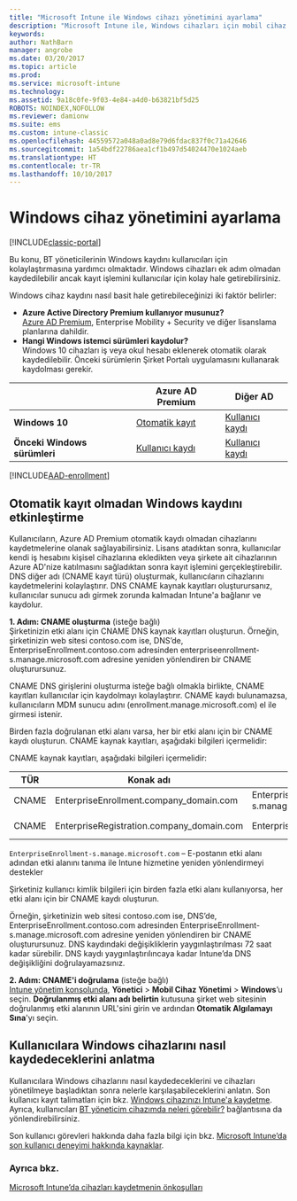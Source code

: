 ```yaml
---
title: "Microsoft Intune ile Windows cihazı yönetimini ayarlama"
description: "Microsoft Intune ile, Windows cihazları için mobil cihaz yönetimini (MDM) etkinleştirin."
keywords: 
author: NathBarn
manager: angrobe
ms.date: 03/20/2017
ms.topic: article
ms.prod: 
ms.service: microsoft-intune
ms.technology: 
ms.assetid: 9a18c0fe-9f03-4e84-a4d0-b63821bf5d25
ROBOTS: NOINDEX,NOFOLLOW
ms.reviewer: damionw
ms.suite: ems
ms.custom: intune-classic
ms.openlocfilehash: 44559572a048a0ad8e79d6fdac837f0c71a42646
ms.sourcegitcommit: 1a54bdf22786aea1cf1b497d54024470e1024aeb
ms.translationtype: HT
ms.contentlocale: tr-TR
ms.lasthandoff: 10/10/2017
---
```

# <a name="set-up-windows-device-management"></a>Windows cihaz yönetimini ayarlama

[!INCLUDE[classic-portal](../includes/classic-portal.md)]

Bu konu, BT yöneticilerinin Windows kaydını kullanıcıları için kolaylaştırmasına yardımcı olmaktadır.  Windows cihazları ek adım olmadan kaydedilebilir ancak kayıt işlemini kullanıcılar için kolay hale getirebilirsiniz.

Windows cihaz kaydını nasıl basit hale getirebileceğinizi iki faktör belirler:
- **Azure Active Directory Premium kullanıyor musunuz?** <br>[Azure AD Premium](https://docs.microsoft.com/azure/active-directory/active-directory-get-started-premium), Enterprise Mobility + Security ve diğer lisanslama planlarına dahildir.
- **Hangi Windows istemci sürümleri kaydolur?** <br>Windows 10 cihazları iş veya okul hesabı eklenerek otomatik olarak kaydedilebilir. Önceki sürümlerin Şirket Portalı uygulamasını kullanarak kaydolması gerekir.

||**Azure AD Premium**|**Diğer AD**|
|----------|---------------|---------------|  
|**Windows 10**|[Otomatik kayıt](#enable-windows-10-automatic-enrollment) |[Kullanıcı kaydı](#enable-windows-enrollment-without-automatic-enrollment)|
|**Önceki Windows sürümleri**|[Kullanıcı kaydı](#enable-windows-enrollment-without-automatic-enrollment)|[Kullanıcı kaydı](#enable-windows-enrollment-without-automatic-enrollment)|

[!INCLUDE[AAD-enrollment](../includes/win10-automatic-enrollment-aad.md)]

## <a name="enable-windows-enrollment-without-automatic-enrollment"></a>Otomatik kayıt olmadan Windows kaydını etkinleştirme
Kullanıcıların, Azure AD Premium otomatik kaydı olmadan cihazlarını kaydetmelerine olanak sağlayabilirsiniz. Lisans atadıktan sonra, kullanıcılar kendi iş hesabını kişisel cihazlarına ekledikten veya şirkete ait cihazlarının Azure AD'nize katılmasını sağladıktan sonra kayıt işlemini gerçekleştirebilir. DNS diğer adı (CNAME kayıt türü) oluşturmak, kullanıcıların cihazlarını kaydetmelerini kolaylaştırır. DNS CNAME kaynak kayıtları oluşturursanız, kullanıcılar sunucu adı girmek zorunda kalmadan Intune'a bağlanır ve kaydolur.

**1. Adım: CNAME oluşturma** (isteğe bağlı)<br>
Şirketinizin etki alanı için CNAME DNS kaynak kayıtları oluşturun. Örneğin, şirketinizin web sitesi contoso.com ise, DNS’de, EnterpriseEnrollment.contoso.com adresinden enterpriseenrollment-s.manage.microsoft.com adresine yeniden yönlendiren bir CNAME oluşturursunuz.

CNAME DNS girişlerini oluşturma isteğe bağlı olmakla birlikte, CNAME kayıtları kullanıcılar için kaydolmayı kolaylaştırır. CNAME kaydı bulunamazsa, kullanıcıların MDM sunucu adını (enrollment.manage.microsoft.com) el ile girmesi istenir.

Birden fazla doğrulanan etki alanı varsa, her bir etki alanı için bir CNAME kaydı oluşturun. CNAME kaynak kayıtları, aşağıdaki bilgileri içermelidir:

CNAME kaynak kayıtları, aşağıdaki bilgileri içermelidir:

|TÜR|Konak adı|Şunu gösterir:|TTL|
|--------|-------------|-------------|-------|
|CNAME|EnterpriseEnrollment.company_domain.com|EnterpriseEnrollment-s.manage.microsoft.com |1 Saat|
|CNAME|EnterpriseRegistration.company_domain.com|EnterpriseRegistration.windows.net|1 Saat|

`EnterpriseEnrollment-s.manage.microsoft.com` – E-postanın etki alanı adından etki alanını tanıma ile Intune hizmetine yeniden yönlendirmeyi destekler

Şirketiniz kullanıcı kimlik bilgileri için birden fazla etki alanı kullanıyorsa, her etki alanı için bir CNAME kaydı oluşturun.

Örneğin, şirketinizin web sitesi contoso.com ise, DNS’de, EnterpriseEnrollment.contoso.com adresinden EnterpriseEnrollment-s.manage.microsoft.com adresine yeniden yönlendiren bir CNAME oluşturursunuz. DNS kaydındaki değişikliklerin yaygınlaştırılması 72 saat kadar sürebilir. DNS kaydı yaygınlaştırılıncaya kadar Intune’da DNS değişikliğini doğrulayamazsınız.

**2. Adım: CNAME'i doğrulama** (isteğe bağlı)<br>
[Intune yönetim konsolunda](https://manage.microsoft.com), **Yönetici** &gt; **Mobil Cihaz Yönetimi** &gt; **Windows**’u seçin. **Doğrulanmış etki alanı adı belirtin** kutusuna şirket web sitesinin doğrulanmış etki alanının URL'sini girin ve ardından **Otomatik Algılamayı Sına**'yı seçin.

## <a name="tell-users-how-to-enroll-windows-devices"></a>Kullanıcılara Windows cihazlarını nasıl kaydedeceklerini anlatma
Kullanıcılara Windows cihazlarını nasıl kaydedeceklerini ve cihazları yönetilmeye başladıktan sonra nelerle karşılaşabileceklerini anlatın.
Son kullanıcı kayıt talimatları için bkz. [Windows cihazınızı Intune'a kaydetme](https://docs.microsoft.com/intune-user-help/enroll-your-device-in-intune-windows). Ayrıca, kullanıcıları [BT yöneticim cihazımda neleri görebilir?](https://docs.microsoft.com/intune-user-help/what-can-your-it-administrator-see-when-you-enroll-your-device-in-intune-windows) bağlantısına da yönlendirebilirsiniz.

Son kullanıcı görevleri hakkında daha fazla bilgi için bkz. [Microsoft Intune’da son kullanıcı deneyimi hakkında kaynaklar](/intune/end-user-educate).

### <a name="see-also"></a>Ayrıca bkz.
[Microsoft Intune’da cihazları kaydetmenin önkoşulları](prerequisites-for-enrollment.md)

